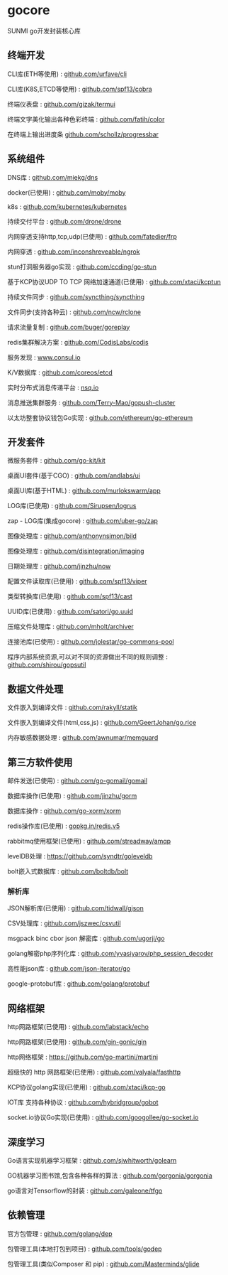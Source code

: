 # gocore
SUNMI go开发封装核心库 

## 终端开发

CLI库(ETH等使用)  :  [github.com/urfave/cli](github.com/urfave/cli)

CLI库(K8S,ETCD等使用)  :  [github.com/spf13/cobra](github.com/spf13/cobra)

终端仪表盘  :  [github.com/gizak/termui](github.com/gizak/termui)

终端文字美化输出各种色彩终端  :  [github.com/fatih/color](github.com/fatih/color)

在终端上输出进度条  [github.com/schollz/progressbar ](github.com/schollz/progressbar )


## 系统组件

DNS库  :  [github.com/miekg/dns](github.com/miekg/dns)

docker(已使用)  :  [github.com/moby/moby ](github.com/moby/moby )

k8s  :  [github.com/kubernetes/kubernetes ](github.com/kubernetes/kubernetes )

持续交付平台  :  [github.com/drone/drone](github.com/drone/drone)

内网穿透支持http,tcp,udp(已使用)  :  [github.com/fatedier/frp](github.com/fatedier/frp)

内网穿透  :  [github.com/inconshreveable/ngrok ](github.com/inconshreveable/ngrok )

stun打洞服务器go实现  :  [github.com/ccding/go-stun ](github.com/ccding/go-stun )

基于KCP协议UDP TO TCP 网络加速通道(已使用)  :  [github.com/xtaci/kcptun ](github.com/xtaci/kcptun )

持续文件同步  :  [github.com/syncthing/syncthing](github.com/syncthing/syncthing)

文件同步(支持各种云)  :  [github.com/ncw/rclone](github.com/ncw/rclone)

请求流量复制  :  [github.com/buger/goreplay](github.com/buger/goreplay)

redis集群解决方案  :  [github.com/CodisLabs/codis](github.com/CodisLabs/codis)

服务发现  :  [www.consul.io ](www.consul.io )

K/V数据库  :  [github.com/coreos/etcd ](github.com/coreos/etcd )

实时分布式消息传递平台  :  [nsq.io](nsq.io)

消息推送集群服务  :  [github.com/Terry-Mao/gopush-cluster ](github.com/Terry-Mao/gopush-cluster )

以太坊整套协议钱包Go实现  :  [github.com/ethereum/go-ethereum ](github.com/ethereum/go-ethereum )


## 开发套件
微服务套件  :  [github.com/go-kit/kit](github.com/go-kit/kit)

桌面UI套件(基于CGO)  :  [github.com/andlabs/ui](github.com/andlabs/ui)

桌面UI库(基于HTML)  :  [github.com/murlokswarm/app](github.com/murlokswarm/app)

LOG库(已使用)  :  [github.com/Sirupsen/logrus ](github.com/Sirupsen/logrus )

zap - LOG库(集成gocore)  :  [github.com/uber-go/zap](github.com/uber-go/zap)

图像处理库  :  [github.com/anthonynsimon/bild ](github.com/anthonynsimon/bild )

图像处理库  :  [github.com/disintegration/imaging](github.com/disintegration/imaging)

日期处理库  :  [github.com/jinzhu/now ](github.com/jinzhu/now )

配置文件读取库(已使用)  :  [github.com/spf13/viper ](github.com/spf13/viper )

类型转换库(已使用)  :  [github.com/spf13/cast ](github.com/spf13/cast )

UUID库(已使用)  :  [github.com/satori/go.uuid](github.com/satori/go.uuid)

压缩文件处理库  :  [github.com/mholt/archiver ](github.com/mholt/archiver )

连接池库(已使用)  :  [github.com/jolestar/go-commons-pool ](github.com/jolestar/go-commons-pool )

程序内部系统资源,可以对不同的资源做出不同的规则调整  :  [github.com/shirou/gopsutil ](github.com/shirou/gopsutil )


## 数据文件处理

文件嵌入到编译文件  :  [github.com/rakyll/statik ](github.com/rakyll/statik )

文件嵌入到编译文件(html,css,js)  :  [github.com/GeertJohan/go.rice](github.com/GeertJohan/go.rice)

内存敏感数据处理  :  [github.com/awnumar/memguard ](github.com/awnumar/memguard )


## 第三方软件使用

邮件发送(已使用)  :  [github.com/go-gomail/gomail](github.com/go-gomail/gomail)

数据库操作(已使用)  :  [github.com/jinzhu/gorm](github.com/jinzhu/gorm)

数据库操作  :  [github.com/go-xorm/xorm ](github.com/go-xorm/xorm )

redis操作库(已使用)  :  [gopkg.in/redis.v5](gopkg.in/redis.v5)

rabbitmq使用框架(已使用)  :  [github.com/streadway/amqp](github.com/streadway/amqp)

levelDB处理  :  [https://github.com/syndtr/goleveldb ](https://github.com/syndtr/goleveldb )

bolt嵌入式数据库  :  [github.com/boltdb/bolt](github.com/boltdb/bolt)



### 解析库
JSON解析库(已使用)  :  [github.com/tidwall/gjson](github.com/tidwall/gjson)

CSV处理库  :  [github.com/jszwec/csvutil](github.com/jszwec/csvutil)

msgpack binc  cbor json   解密库  :  [github.com/ugorji/go](github.com/ugorji/go)

golang解密php序列化库  :  [github.com/yvasiyarov/php_session_decoder ](github.com/yvasiyarov/php_session_decoder )

高性能json库  :  [github.com/json-iterator/go](github.com/json-iterator/go)

google-protobuf库  :  [github.com/golang/protobuf ](github.com/golang/protobuf )


## 网络框架
http网路框架(已使用)  :  [github.com/labstack/echo](github.com/labstack/echo)

http网路框架(已使用)  :  [github.com/gin-gonic/gin](github.com/gin-gonic/gin)

http网络框架  :  [https://github.com/go-martini/martini ](https://github.com/go-martini/martini )

超级快的 http 网路框架(已使用)  :  [github.com/valyala/fasthttp ](github.com/valyala/fasthttp )

KCP协议golang实现(已使用)  :  [github.com/xtaci/kcp-go ](github.com/xtaci/kcp-go )

IOT库 支持各种协议  :  [github.com/hybridgroup/gobot ](github.com/hybridgroup/gobot )

socket.io协议Go实现(已使用)  :  [github.com/googollee/go-socket.io](github.com/googollee/go-socket.io)


## 深度学习
Go语言实现机器学习框架  :  [github.com/sjwhitworth/golearn ](github.com/sjwhitworth/golearn )

GO机器学习图书馆,包含各种各样的算法  :  [github.com/gorgonia/gorgonia](github.com/gorgonia/gorgonia)

go语言对Tensorflow的封装  :  [github.com/galeone/tfgo ](github.com/galeone/tfgo )


## 依赖管理
官方包管理  :  [github.com/golang/dep ](github.com/golang/dep )

包管理工具(本地打包到项目)  :  [github.com/tools/godep ](github.com/tools/godep )

包管理工具(类似Composer 和 pip)  :  [github.com/Masterminds/glide ](github.com/Masterminds/glide )
